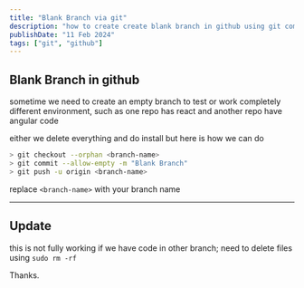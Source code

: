 ```yaml
---
title: "Blank Branch via git"
description: "how to create create blank branch in github using git command"
publishDate: "11 Feb 2024"
tags: ["git", "github"]
---
```


## Blank Branch in github

sometime we need to create an empty branch to test or work completely different environment, such as one repo has react and another repo have angular code

either we delete everything and do install but here is how we can do

```sh
> git checkout --orphan <branch-name>
> git commit --allow-empty -m "Blank Branch"
> git push -u origin <branch-name>
```

replace `<branch-name>` with your branch name

---

## Update

this is not fully working if we have code in other branch; need to delete files using `sudo rm -rf`

Thanks.
